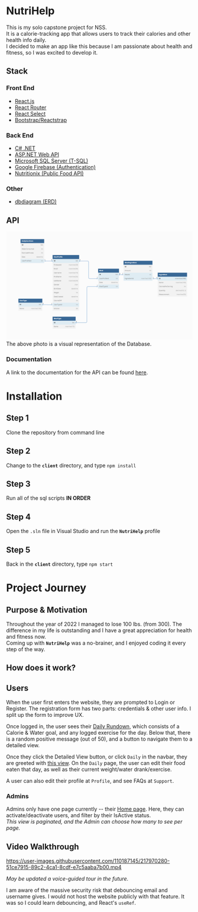 # NutriHelp

This is my solo capstone project for NSS.  
It is a calorie-tracking app that allows users to track their calories and other health info daily.  
I decided to make an app like this because I am passionate about health and fitness, so I was excited to develop it.

## Stack

### Front End

- [React.js](https://reactjs.org/)
- [React Router](https://reactrouter.com/en/main)
- [React Select](https://react-select.com/home)
- [Bootstrap/Reactstrap](https://reactstrap.github.io/?path=/docs/)

### Back End

- [C# .NET](https://dotnet.microsoft.com/en-us/languages/csharp)
- [ASP.NET Web API](https://dotnet.microsoft.com/en-us/apps/aspnet/apis)
- [Microsoft SQL Server (T-SQL)](https://learn.microsoft.com/en-us/sql/database-engine/install-windows/install-sql-server?view=sql-server-ver16)
- [Google Firebase (Authentication)](https://console.firebase.google.com/)
- [Nutritionix (Public Food API)](https://www.nutritionix.com/api)

### Other

- [dbdiagram (ERD)](https://dbdiagram.io/home)
  
## API

![Photo of ERD](./docs/mvp-erd.png)  
The above photo is a visual representation of the Database.  
  
### Documentation

A link to the documentation for the API can be found [here](./docs/api-documentation.md).

# Installation

## Step 1

Clone the repository from command line  

## Step 2

Change to the **`client`** directory, and type `npm install`  

## Step 3

Run all of the sql scripts **IN ORDER**  

## Step 4

Open the `.sln` file in Visual Studio and run the **`NutriHelp`** profile  

## Step 5

Back in the **`client`** directory, type `npm start`

# Project Journey

## Purpose & Motivation

Throughout the year of 2022 I managed to lose 100 lbs. (from 300). The difference in my life is outstanding and I have a great appreciation for health and fitness now.  
Coming up with **`NutriHelp`** was a no-brainer, and I enjoyed coding it every step of the way.

## How does it work?

## Users

When the user first enters the website, they are prompted to Login or Register. The registration form has two parts: credentials & other user info. I split up the form to improve UX.  
  
Once logged in, the user sees their [Daily Rundown](https://prnt.sc/RffrwWVEpw_D), which consists of a Calorie & Water goal, and any logged exercise for the day. Below that, there is a random positive message (out of 50), and a button to navigate them to a detailed view.  

Once they click the Detailed View button, or click `Daily` in the navbar, they are greeted with [this view](https://prnt.sc/z9sJ_c154cDI). On the `Daily` page, the user can edit their food eaten that day, as well as their current weight/water drank/exercise.  
  
A user can also edit their profile at `Profile`, and see FAQs at `Support`.  
  
### Admins

Admins only have one page currently -- their [Home page](https://prnt.sc/ClU9D5BCNwGY). Here, they can activate/deactivate users, and filter by their IsActive status.  
_This view is paginated, and the Admin can choose how many to see per page._

## Video Walkthrough

https://user-images.githubusercontent.com/110187145/217970280-51ce7915-89c2-4ca1-8cdf-e7c5aaba7b00.mp4

_May be updated a voice-guided tour in the future._  
  
  I am aware of the massive security risk that debouncing email and username gives. I would not host the website publicly with that feature. It was so I could learn debouncing, and React's `useRef`.
